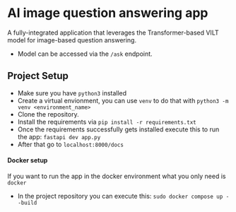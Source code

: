 # AI image question answering app

A fully-integrated application that leverages the Transformer-based VILT model for image-based question answering.

- Model can be accessed via the `/ask` endpoint.

## Project Setup

- Make sure you have `python3` installed
- Create a virtual envionment, you can use `venv` to do that with `python3 -m venv <environment_name>`
- Clone the repository.
- Install the requirements via `pip install -r requirements.txt`
- Once the requirements successfully gets installed execute this to run the app: `fastapi dev app.py`
- After that go to `localhost:8000/docs`

#### Docker setup

If you want to run the app in the docker environment what you only need is `docker`

- In the project repository you can execute this: `sudo docker compose up --build`

